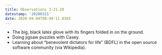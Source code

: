 ```yaml
---
title: Observations 3-21-20
datestamp: '20200321'
date: 2020-04-04T00:49:11.838Z
---
```

- The big, black latex glove with its fingers folded in on the ground.
- Doing jigsaw puzzles with Casey.
- Learning about “benevolent dictators for life” (BDFL) in the open source software community (via Wikipedia).